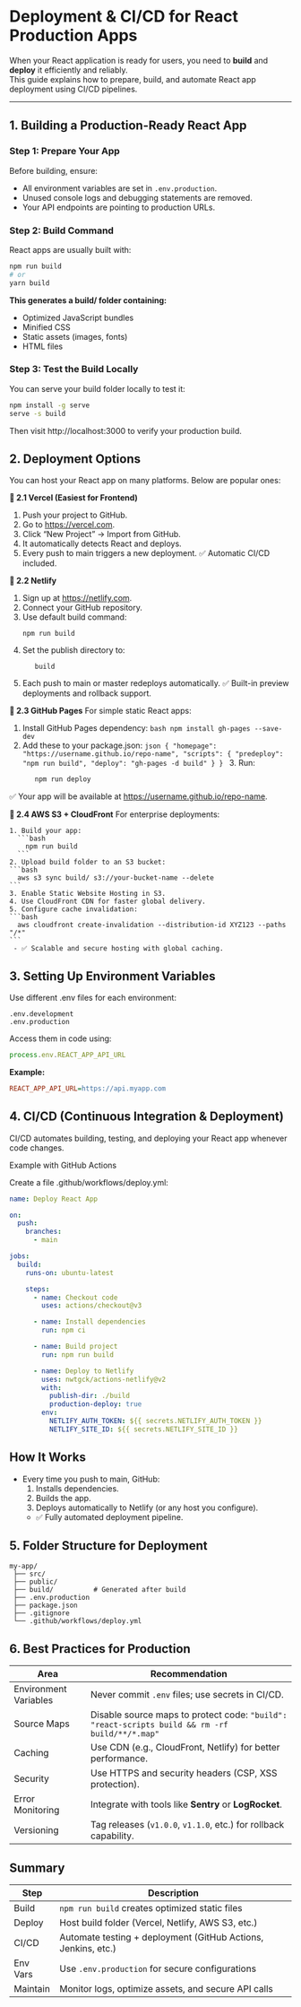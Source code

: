 # Deployment & CI/CD for React Production Apps

When your React application is ready for users, you need to **build** and **deploy** it efficiently and reliably.  
This guide explains how to prepare, build, and automate React app deployment using CI/CD pipelines.

---

##  1. Building a Production-Ready React App

### Step 1: Prepare Your App
Before building, ensure:
- All environment variables are set in `.env.production`.
- Unused console logs and debugging statements are removed.
- Your API endpoints are pointing to production URLs.

### Step 2: Build Command
React apps are usually built with:
```bash
npm run build
# or
yarn build
```
**This generates a build/ folder containing:**
  - Optimized JavaScript bundles
  - Minified CSS
  - Static assets (images, fonts)
  - HTML files

### Step 3: Test the Build Locally

You can serve your build folder locally to test it:
```bash
npm install -g serve
serve -s build
```
Then visit http://localhost:3000 to verify your production build.

## 2. Deployment Options

You can host your React app on many platforms. Below are popular ones:

**🔹 2.1 Vercel (Easiest for Frontend)**
  1. Push your project to GitHub.
  2. Go to https://vercel.com.
  3. Click “New Project” → Import from GitHub.
  4. It automatically detects React and deploys.
  5. Every push to main triggers a new deployment.
✅ Automatic CI/CD included.

**🔹 2.2 Netlify**
  1. Sign up at https://netlify.com.
  2. Connect your GitHub repository.
  3. Use default build command:
     ```arduino
     npm run build
     ```
  4. Set the publish directory to:
     ```nginx
        build
     ```
  5. Each push to main or master redeploys automatically.
  ✅ Built-in preview deployments and rollback support.

  **🔹 2.3 GitHub Pages**
  For simple static React apps:
   1. Install GitHub Pages dependency:
    ```bash
      npm install gh-pages --save-dev
    ```
   2. Add these to your package.json:
    ```json
      {
       "homepage": "https://username.github.io/repo-name",
       "scripts": {
         "predeploy": "npm run build",
         "deploy": "gh-pages -d build"
         }
      }
    ```
    3. Run:
      ```bash
         npm run deploy
       ```
   ✅ Your app will be available at https://username.github.io/repo-name.

  **🔹 2.4 AWS S3 + CloudFront** For enterprise deployments:

    1. Build your app:
      ```bash
        npm run build 
      ```
    2. Upload build folder to an S3 bucket:
    ```bash
      aws s3 sync build/ s3://your-bucket-name --delete
    ```
    3. Enable Static Website Hosting in S3.
    4. Use CloudFront CDN for faster global delivery.
    5. Configure cache invalidation:
    ```bash
      aws cloudfront create-invalidation --distribution-id XYZ123 --paths "/*"
    ```
     - ✅ Scalable and secure hosting with global caching.

## 3. Setting Up Environment Variables

Use different .env files for each environment:
```env
.env.development
.env.production
```
Access them in code using:
```js
process.env.REACT_APP_API_URL
```
**Example:**
```ini
REACT_APP_API_URL=https://api.myapp.com
```

## 4. CI/CD (Continuous Integration & Deployment)

CI/CD automates building, testing, and deploying your React app whenever code changes.

Example with GitHub Actions

Create a file .github/workflows/deploy.yml:
```yaml
name: Deploy React App

on:
  push:
    branches:
      - main

jobs:
  build:
    runs-on: ubuntu-latest

    steps:
      - name: Checkout code
        uses: actions/checkout@v3

      - name: Install dependencies
        run: npm ci

      - name: Build project
        run: npm run build

      - name: Deploy to Netlify
        uses: nwtgck/actions-netlify@v2
        with:
          publish-dir: ./build
          production-deploy: true
        env:
          NETLIFY_AUTH_TOKEN: ${{ secrets.NETLIFY_AUTH_TOKEN }}
          NETLIFY_SITE_ID: ${{ secrets.NETLIFY_SITE_ID }}
```

## How It Works
  - Every time you push to main, GitHub:
     1. Installs dependencies.
     2. Builds the app.
     3. Deploys automatically to Netlify (or any host you configure).
     - ✅ Fully automated deployment pipeline.
 
## 5. Folder Structure for Deployment
```pgsql
my-app/
 ├── src/
 ├── public/
 ├── build/          # Generated after build
 ├── .env.production
 ├── package.json
 ├── .gitignore
 └── .github/workflows/deploy.yml
```

## 6. Best Practices for Production
| Area                  | Recommendation                                                                                 |
| --------------------- | ---------------------------------------------------------------------------------------------- |
| Environment Variables | Never commit `.env` files; use secrets in CI/CD.                                               |
| Source Maps           | Disable source maps to protect code: `"build": "react-scripts build && rm -rf build/**/*.map"` |
| Caching               | Use CDN (e.g., CloudFront, Netlify) for better performance.                                    |
| Security              | Use HTTPS and security headers (CSP, XSS protection).                                          |
| Error Monitoring      | Integrate with tools like **Sentry** or **LogRocket**.                                         |
| Versioning            | Tag releases (`v1.0.0`, `v1.1.0`, etc.) for rollback capability.                               |

## Summary
| Step        | Description                                                   |
| ----------- | ------------------------------------------------------------- |
|  Build   | `npm run build` creates optimized static files                |
|  Deploy   | Host build folder (Vercel, Netlify, AWS S3, etc.)             |
|  CI/CD    | Automate testing + deployment (GitHub Actions, Jenkins, etc.) |
|  Env Vars | Use `.env.production` for secure configurations               |
|  Maintain | Monitor logs, optimize assets, and secure API calls           |
